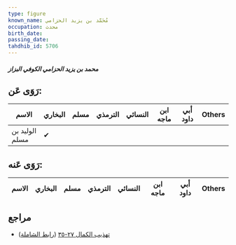 ```yaml
---
type: figure
known_name: مُحَمَّد بن يزيد الحزامي
occupation: محدث
birth_date:
passing_date:
tahdhib_id: 5706
---
```

##### محمد بن يزيد الحزامي الكوفي البزاز

## رَوَى عَن:
| الاسم          | البخاري | مسلم | الترمذي | النسائي | ابن ماجه | أبي داود | Others |
| -------------- | ------- | ---- | ------- | ------- | -------- | -------- | ------ |
| الوليد بن مسلم | ✔       |      |         |         |          |          |        |
## رَوَى عَنه:
| الاسم | البخاري | مسلم | الترمذي | النسائي | ابن ماجه | أبي داود | Others |
| ----- | ------- | ---- | ------- | ------- | -------- | -------- | ------ |
## مراجع
- [تهذيب الكمال ٢٧-٣٥](obsidian://open?vault=Tahdhib-al-Kamal&file=Figures/٥٧٠٦-محمد%20بن%20يزيد%20الحزامي%20الكوفي%20البزاز) ([رابط الشاملة](https://shamela.ws/book/3722/14424))
